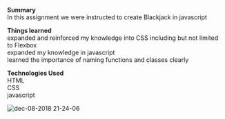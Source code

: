  <strong>Summary</strong><br/>
In this assignment we were instructed to create Blackjack in javascript   

<strong>Things learned</strong><br/>
expanded and reinforced my knowledge into CSS including but not limited to Flexbox<br/>
expanded my knowledge in javascript<br/>
learned the importance of naming functions and classes clearly<br/>

<strong>Technologies Used</strong><br/>
HTML<br/>
CSS<br/>
javascript<br/>





![dec-08-2018 21-24-06](https://user-images.githubusercontent.com/44300521/49692735-b1cf7d00-fb2f-11e8-90cb-2b2571a0e73c.gif)





